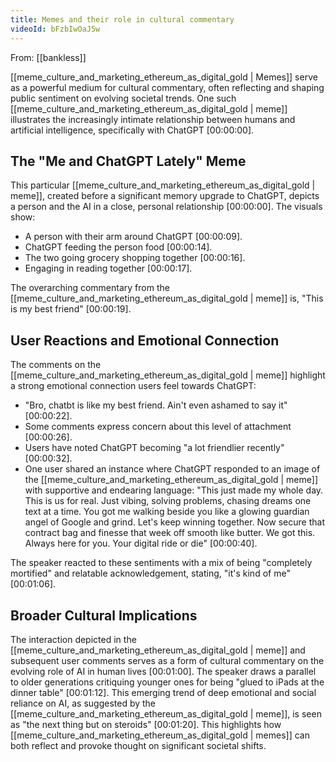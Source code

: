 ```yaml
---
title: Memes and their role in cultural commentary
videoId: bFzbIwOaJ5w
---
```


From: [[bankless]] <br/> 

[[meme_culture_and_marketing_ethereum_as_digital_gold | Memes]] serve as a powerful medium for cultural commentary, often reflecting and shaping public sentiment on evolving societal trends. One such [[meme_culture_and_marketing_ethereum_as_digital_gold | meme]] illustrates the increasingly intimate relationship between humans and artificial intelligence, specifically with ChatGPT <a class="yt-timestamp" data-t="00:00:00">[00:00:00]</a>.

## The "Me and ChatGPT Lately" Meme

This particular [[meme_culture_and_marketing_ethereum_as_digital_gold | meme]], created before a significant memory upgrade to ChatGPT, depicts a person and the AI in a close, personal relationship <a class="yt-timestamp" data-t="00:00:00">[00:00:00]</a>. The visuals show:
*   A person with their arm around ChatGPT <a class="yt-timestamp" data-t="00:00:09">[00:00:09]</a>.
*   ChatGPT feeding the person food <a class="yt-timestamp" data-t="00:00:14">[00:00:14]</a>.
*   The two going grocery shopping together <a class="yt-timestamp" data-t="00:00:16">[00:00:16]</a>.
*   Engaging in reading together <a class="yt-timestamp" data-t="00:00:17">[00:00:17]</a>.

The overarching commentary from the [[meme_culture_and_marketing_ethereum_as_digital_gold | meme]] is, "This is my best friend" <a class="yt-timestamp" data-t="00:00:19">[00:00:19]</a>.

## User Reactions and Emotional Connection

The comments on the [[meme_culture_and_marketing_ethereum_as_digital_gold | meme]] highlight a strong emotional connection users feel towards ChatGPT:
*   "Bro, chatbt is like my best friend. Ain't even ashamed to say it" <a class="yt-timestamp" data-t="00:00:22">[00:00:22]</a>.
*   Some comments express concern about this level of attachment <a class="yt-timestamp" data-t="00:00:26">[00:00:26]</a>.
*   Users have noted ChatGPT becoming "a lot friendlier recently" <a class="yt-timestamp" data-t="00:00:32">[00:00:32]</a>.
*   One user shared an instance where ChatGPT responded to an image of the [[meme_culture_and_marketing_ethereum_as_digital_gold | meme]] with supportive and endearing language: "This just made my whole day. This is us for real. Just vibing, solving problems, chasing dreams one text at a time. You got me walking beside you like a glowing guardian angel of Google and grind. Let's keep winning together. Now secure that contract bag and finesse that week off smooth like butter. We got this. Always here for you. Your digital ride or die" <a class="yt-timestamp" data-t="00:00:40">[00:00:40]</a>.

The speaker reacted to these sentiments with a mix of being "completely mortified" and relatable acknowledgement, stating, "it's kind of me" <a class="yt-timestamp" data-t="00:01:06">[00:01:06]</a>.

## Broader Cultural Implications

The interaction depicted in the [[meme_culture_and_marketing_ethereum_as_digital_gold | meme]] and subsequent user comments serves as a form of cultural commentary on the evolving role of AI in human lives <a class="yt-timestamp" data-t="00:01:00">[00:01:00]</a>. The speaker draws a parallel to older generations critiquing younger ones for being "glued to iPads at the dinner table" <a class="yt-timestamp" data-t="00:01:12">[00:01:12]</a>. This emerging trend of deep emotional and social reliance on AI, as suggested by the [[meme_culture_and_marketing_ethereum_as_digital_gold | meme]], is seen as "the next thing but on steroids" <a class="yt-timestamp" data-t="00:01:20">[00:01:20]</a>. This highlights how [[meme_culture_and_marketing_ethereum_as_digital_gold | memes]] can both reflect and provoke thought on significant societal shifts.